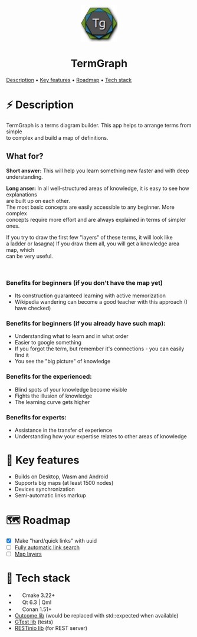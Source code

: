 <!-- 
TODO:
1 Philosophy

2 Key features
- Comparison with other projects

3 Installation

4 Build
- Configuration
- Depends from Qt 6.3
- Platforms list (Android, Wasm, Desktop)
- Description of modules (with table)
- Scripts for building main apps

5 Tests
- How to start them
- CTest api

8 Screenshots
- Make them svg
- Add screenshots
- Redraw app icon (golden ratio for hexagons?)

9 Badges
- https://forthebadge.com/
- linkedin profile
- license
- CI
- Tests

10 Contents
- Make proper contents links
- Think about what must be there

11 Recomendations
- Check different github themes
- Width 80 characters
- Contribution guideline
- Project page with GitHub pages?
- Meetup speech
- Changelog
- Project news
- Make fixes to my personal profile page on github 

12 Add quote
13 Main site link
14 How to Use? Maybe wiki?
15 Installation
16 Built with ❤️ by ...
17 Project structure
18 Support
- GitHub?
- Patreon?
- Other?

19 Icons 
- ✔️❌🎉⭐️🥳💠🔍
- https://gist.github.com/rxaviers/7360908

20 Info
- Readme gives x5 to project stars
- Talk to every community individually
- Try to be in Trending section, but topics is also ok

-->

<div align="center">
    <img 
      width="100" 
      alt="TermGraph" 
      src="apps/TermGraphApp/resources/applicationIcons/appIcon128x128.png">
    <h1>TermGraph</h1>
</div>

[Description](#%EF%B8%8F-description) • [Key features](#-key-features) • [Roadmap](#-roadmap) • [Tech stack](#-tech-stack)
<!-- • Philosophy-->
<!-- • Installation-->
<!-- • Project structure-->
<!-- • Build-->
<!-- • Tests-->

# ⚡️ Description
TermGraph is a terms diagram builder. This app helps to arrange terms from simple <br>
to complex and build a map of definitions. <br>

## What for?
**Short answer:** This will help you learn something new faster and with deep understanding.

**Long anser:**
In all well-structured areas of knowledge, it is easy to see how explanations <br>
are built up on each other. <br>
The most basic concepts are easily accessible to any beginner. More complex <br>
concepts require more effort and are always explained in terms of simpler ones.

If you try to draw the first few "layers" of these terms, it will look like <br>
a ladder or lasagna) If you draw them all, you will get a knowledge area map, which <br>
can be very useful.

<img>

### Benefits for beginners (if you don't have the map yet)
- Its construction guaranteed learning with active memorization
- Wikipedia wandering can become a good teacher with this approach (I have checked)

### Benefits for beginners (if you already have such map):
- Understanding what to learn and in what order
- Easier to google something
- If you forgot the term, but remember it's connections - you can easily find it
- You see the "big picture" of knowledge

### Benefits for the experienced:
- Blind spots of your knowledge become visible
- Fights the illusion of knowledge
- The learning curve gets higher

### Benefits for experts:
- Assistance in the transfer of experience
- Understanding how your expertise relates to other areas of knowledge


<!-- # 📜 Philosophy -->
# 🌿 Key features
- Builds on Desktop, Wasm and Android
- Supports big maps (at least 1500 nodes)
- Devices synchronization
- Semi-automatic links markup

<!-- # 🚀 Installation -->
<!-- # ⚙️ Build -->
<!-- # ☕️ Tests -->

# 🗺 Roadmap
- [x] Make "hard/quick links" with uuid
- [ ] [Fully automatic link search](https://github.com/SavenkovIgor/TermGraph/issues/5)
- [ ] [Map layers](https://github.com/SavenkovIgor/TermGraph/issues/6)

# 🧬 Tech stack
- <img src="https://cmake.org/wp-content/uploads/2019/05/cropped-cmake_512-32x32.png" width="16" height="16"> Cmake 3.22+
- <img src="https://www.qt.io/hubfs/2016_Qt_Logo/qt_logo_green_rgb_16x16.png" width="16" height="16"> Qt 6.3 | Qml
- <img src="https://conan.io/favicon.png" width="16" height="16"> Conan 1.51+
- [Outcome lib](https://github.com/ned14/outcome) (would be replaced with std::expected when available)
- [GTest lib](https://github.com/google/googletest) (tests)
- [RESTinio lib](https://github.com/Stiffstream/restinio) (for REST server)

<!-- # Syntax examples
## Center image

<br> <br />

<div align="center"><a href=""><img width="128" alt="Alt text" src="img/img.png"></a></div>

<h1>h1</h1>
<h2>h2</h2>
<h3>h3</h3>
<h4>h4</h4>
<h5>h5</h5>
<h6>h6</h6>
<strong>strong</strong>

<details>
  <summary>Summary</summary>
  <ol>
    <li><a href="#-some">List 1</a></li>
    <li><a href="#-some">List 2</a></li>
  </ol>
</details>

[External link description](https://link.io/).
[Local file link](LICENSE)
![Some more local file](./local_file.png)
![Img](https://link.io/file.svg "Some info")

```bash
code example 
```
> ItemAngle
+ ItemPlus
- ItemMinus
>- ItemMinus
>+ ItemPlus

> **Warning**

> **Note**

**Option** -->
